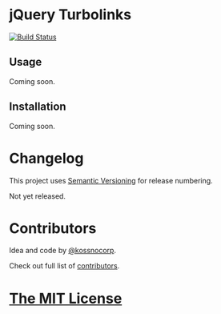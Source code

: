# jQuery Turbolinks

[![Build Status](https://secure.travis-ci.org/kossnocorp/jquery.turbolinks.png?branch=master)](http://travis-ci.org/kossnocorp/jquery.turbolinks)

## Usage

Coming soon.

## Installation

Coming soon.

# Changelog

This project uses [Semantic Versioning](http://semver.org/) for release numbering.

Not yet released.

# Contributors

Idea and code by [@kossnocorp](http://koss.nocorp.me/).

Check out full list of [contributors](https://github.com/kossnocorp/jquery.turbolinks/contributors).

# [The MIT License](https://github.com/kossnocorp/jquery.turbolinks/blob/master/LICENSE.md)
